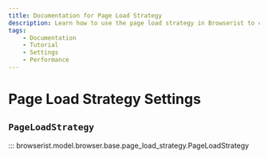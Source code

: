 ```yaml
---
title: Documentation for Page Load Strategy
description: Learn how to use the page load strategy in Browserist to configure how the browser should wait for resources to load. Includes code examples for beginners and advanced users for web scraping and browser automation.
tags:
    - Documentation
    - Tutorial
    - Settings
    - Performance
---
```


# Page Load Strategy Settings
## `PageLoadStrategy`

::: browserist.model.browser.base.page_load_strategy.PageLoadStrategy

